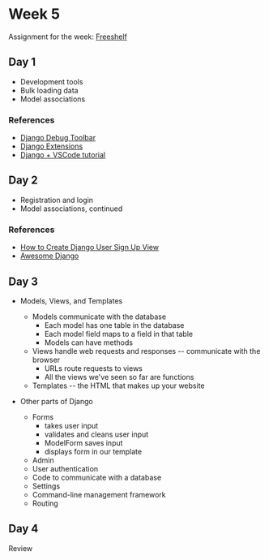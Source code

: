 # Week 5

Assignment for the week: [Freeshelf](https://classroom.github.com/a/UXCS3iw2)

## Day 1

- Development tools
- Bulk loading data
- Model associations

### References

- [Django Debug Toolbar](https://django-debug-toolbar.readthedocs.io/en/latest/)
- [Django Extensions](https://django-extensions.readthedocs.io/en/latest/)
- [Django + VSCode tutorial](https://code.visualstudio.com/docs/python/tutorial-django)

## Day 2

- Registration and login
- Model associations, continued

### References

- [How to Create Django User Sign Up View](https://simpleisbetterthancomplex.com/tutorial/2017/02/18/how-to-create-user-sign-up-view.html)
- [Awesome Django](http://awesome-django.com/)

## Day 3

- Models, Views, and Templates

  - Models communicate with the database
    - Each model has one table in the database
    - Each model field maps to a field in that table
    - Models can have methods
  - Views handle web requests and responses -- communicate with the browser
    - URLs route requests to views
    - All the views we've seen so far are functions
  - Templates -- the HTML that makes up your website

- Other parts of Django

  - Forms
    - takes user input
    - validates and cleans user input
    - ModelForm saves input
    - displays form in our template
  - Admin
  - User authentication
  - Code to communicate with a database
  - Settings
  - Command-line management framework
  - Routing

## Day 4

Review
